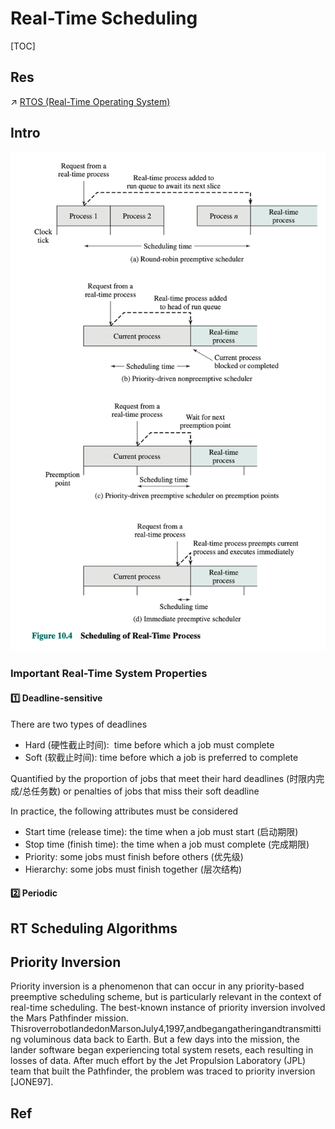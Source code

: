 # Real-Time Scheduling

[TOC]



## Res
↗ [RTOS (Real-Time Operating System)](../../../../../Internet%20of%20Things/🚟%20Embedded%20Computer%20Systems/Embedded%20Operating%20Systems/🐎%20RTOS%20(Real-Time%20Operating%20System)/RTOS%20(Real-Time%20Operating%20System).md)



## Intro

![|500](../../../../../../Assets/Pics/Screenshot%202023-05-25%20at%202.14.38%20PM.png)

### Important Real-Time System Properties
#### 1️⃣ Deadline-sensitive
There are two types of deadlines
- Hard (硬性截止时间):  time before which a job must complete
- Soft (软截止时间): time before which a job is preferred to complete

Quantified by the proportion of jobs that meet their hard deadlines (时限内完成/总任务数) or penalties of jobs that miss their soft deadline


In practice, the following attributes must be considered
- Start time (release time): the time when a job must start (启动期限)
- Stop time (finish time): the time when a job must complete (完成期限)
- Priority: some jobs must finish before others (优先级)
- Hierarchy: some jobs must finish together (层次结构)


#### 2️⃣ Periodic



## RT Scheduling Algorithms


## Priority Inversion
Priority inversion is a phenomenon that can occur in any priority-based preemptive scheduling scheme, but is particularly relevant in the context of real-time scheduling. The best-known instance of priority inversion involved the Mars Pathfinder mission. ThisroverrobotlandedonMarsonJuly4,1997,andbegangatheringandtransmitting voluminous data back to Earth. But a few days into the mission, the lander software began experiencing total system resets, each resulting in losses of data. After much effort by the Jet Propulsion Laboratory (JPL) team that built the Pathfinder, the problem was traced to priority inversion [JONE97].




## Ref

